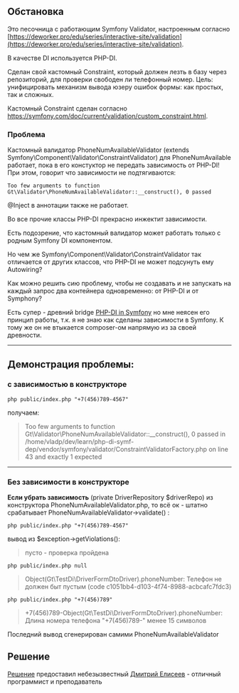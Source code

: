 ## Обстановка

Это песочница с работающим Symfony Validator, настроенным согласно [https://deworker.pro/edu/series/interactive-site/validation](https://deworker.pro/edu/series/interactive-site/validation).

В качестве DI используется PHP-DI.

Сделан свой кастомный Constraint, который должен лезть в базу через репозиторий, для проверки свободен ли телефонный номер. Цель: унифицировать механизм вывода юзеру ошибок формы: как простых, так и сложных.

Кастомный Constraint сделан согласно https://symfony.com/doc/current/validation/custom_constraint.html.

### Проблема

Кастомный валидатор PhoneNumAvailableValidator (extends Symfony\Component\Validator\ConstraintValidator) для  PhoneNumAvailable работает, пока в его констуктор не передать  зависимость от PHP-DI! 
При этом, говорит что зависимости не подтягиваются:

```
Too few arguments to function Gt\Validator\PhoneNumAvailableValidator::__construct(), 0 passed
```

@Inject в аннотации также не работает. 

Во все прочие классы PHP-DI прекрасно инжектит зависимости.

Есть подозрение, что кастомный валидатор может работать только с родным Symfony DI компонентом.

Но чем же Symfony\Component\Validator\ConstraintValidator так отличается от других классов, что PHP-DI не может  подсунуть ему Autowiring?

Как можно решить сию проблему, чтобы не создавать и не запускать на каждый запрос  два контейнера одновременно: от PHP-DI и от Symphony?

Есть супер - древний bridge [PHP-DI in Symfony](https://php-di.org/doc/frameworks/symfony2.html) но мне неясен его принцип работы, т.к. я не знаю как сделаны зависимости в Symfony.
К тому же он не втыкается composer-ом напрямую из за своей древности.

---

## Демонстрация проблемы:


### с зависимостью в конструкторе

```
php public/index.php "+7(456)789-4567"
```

получаем:

>Too few arguments to function Gt\Validator\PhoneNumAvailableValidator::__construct(), 0 passed in /home/vladp/dev/learn/php-di-symf-dep/vendor/symfony/validator/ConstraintValidatorFactory.php on line 43 and exactly 1 expected

---

### Без зависимости в конструкторе

**Если убрать зависимость** (private DriverRepository $driverRepo) из конструктора PhoneNumAvailableValidator.php, то всё ок - штатно срабатывает PhoneNumAvailableValidator->validate() :

```
php public/index.php "+7(456)789-4567"
```
вывод из $exception->getViolations():

>пусто - проверка пройдена

```
php public/index.php null
```
>Object(Gt\TestDi\DriverFormDtoDriver).phoneNumber:
    Телефон не должен быт пустым (code c1051bb4-d103-4f74-8988-acbcafc7fdc3)

```
php public/index.php "+7(456)789"
```
>+7(456)789-Object(Gt\TestDi\DriverFormDtoDriver).phoneNumber:
    Длина номера телефона "+7(456)789-" менее 15 символов

Последний вывод сгенерирован самими PhoneNumAvailableValidator

## Решение

[Решение](https://github.com/palansher/php-di-symf-dep/pull/1) предоставил небезызвестный [Дмитрий Елисеев](https://deworker.pro/blog) - отличный программист и преподаватель

